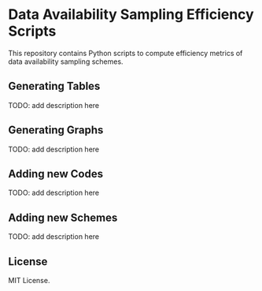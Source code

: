 # Data Availability Sampling Efficiency Scripts
This repository contains Python scripts to compute efficiency metrics of data availability sampling schemes.

## Generating Tables
TODO: add description here

## Generating Graphs
TODO: add description here

## Adding new Codes
TODO: add description here

## Adding new Schemes
TODO: add description here

## License
MIT License.
